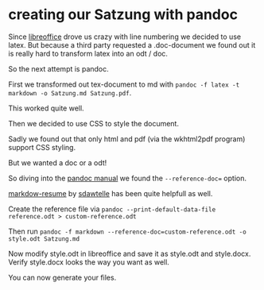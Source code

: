 # creating our Satzung with pandoc

Since [libreoffice](https://www.libreoffice.org/) drove us crazy with line 
numbering we decided to use latex. But because a third party requested a 
.doc-document we found out it is really hard to transform latex into an odt /
doc.

So the next attempt is pandoc.

First we transformed out tex-document to md with 
`pandoc -f latex -t markdown -o Satzung.md Satzung.pdf`.

This worked quite well.

Then we decided to use CSS to style the document.

Sadly we found out that only html and pdf (via the wkhtml2pdf program) support
CSS styling.

But we wanted a doc or a odt!

So diving into the [pandoc manual](https://pandoc.org/MANUAL.html) we found the 
`--reference-doc=` option.

[markdow-resume](https://github.com/sdsawtelle/markdown-resume) by [sdawtelle](https://github.com/sdsawtelle) has been quite helpfull as well.

Create the reference file via 
`pandoc --print-default-data-file reference.odt > custom-reference.odt`

Then run `pandoc -f markdown --reference-doc=custom-reference.odt -o style.odt Satzung.md`

Now modify style.odt in libreoffice and save it as style.odt and style.docx.
Verify style.docx looks the way you want as well.

You can now generate your files.
